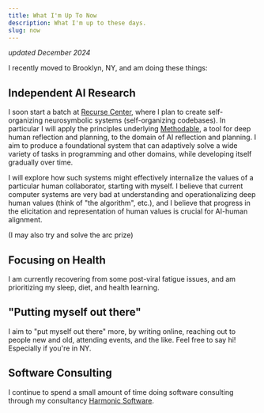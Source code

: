 ```yaml
---
title: What I'm Up To Now
description: What I'm up to these days.
slug: now
---
```


_updated December 2024_

I recently moved to Brooklyn, NY, and am doing these things:

## Independent AI Research

I soon start a batch at [Recurse Center](http://www.recurse.com), where I plan to create self-organizing neurosymbolic systems (self-organizing codebases). In particular I will apply the principles underlying [Methodable](https://a.methodable.com), a tool for deep human reflection and planning, to the domain of AI reflection and planning. I aim to produce a foundational system that can adaptively solve a wide variety of tasks in programming and other domains, while developing itself gradually over time.

I will explore how such systems might effectively internalize the values of a particular human collaborator, starting with myself. I believe that current computer systems are very bad at understanding and operationalizing deep human values (think of "the algorithm", etc.), and I believe that progress in the elicitation and representation of human values is crucial for AI-human alignment.

(I may also try and solve the arc prize)

## Focusing on Health

I am currently recovering from some post-viral fatigue issues, and am prioritizing my sleep, diet, and health learning.

## "Putting myself out there"

I aim to "put myself out there" more, by writing online, reaching out to people new and old, attending events, and the like. Feel free to say hi! Especially if you're in NY.

## Software Consulting

I continue to spend a small amount of time doing software consulting through my consultancy [Harmonic Software](https://harmonic.so/).
